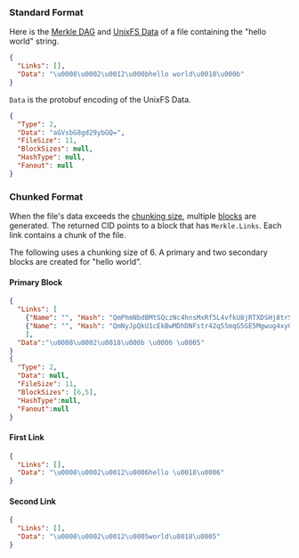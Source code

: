 ﻿### Standard Format

Here is the [Merkle DAG](https://github.com/ipfs/go-ipfs/blob/0cb22ccf359e05fb5b55a9bf2f9c515bf7d4dba7/merkledag/pb/merkledag.proto#L31-L39) 
and [UnixFS Data](https://github.com/ipfs/go-ipfs/blob/0cb22ccf359e05fb5b55a9bf2f9c515bf7d4dba7/unixfs/pb/unixfs.proto#L3-L20) 
of a file containing the "hello world" string.

```json
{
  "Links": [],
  "Data": "\u0008\u0002\u0012\u000bhello world\u0018\u000b"
}
```

`Data` is the protobuf encoding of the UnixFS Data.

```json
{
  "Type": 2,
  "Data": "aGVsbG8gd29ybGQ=",
  "FileSize": 11,
  "BlockSizes": null,
  "HashType": null,
  "Fanout": null
}
```
### Chunked Format

When the file's data exceeds the [chunking size](xref:Ipfs.CoreApi.AddFileOptions.ChunkSize), multiple [blocks](xref:Ipfs.CoreApi.IBlockApi) 
are generated.  The returned CID points to a block that has `Merkle.Links`. Each link 
contains a chunk of the file.

The following uses a chunking size of 6.  A primary and two secondary blocks are created for "hello world".

#### Primary Block

```json
{
  "Links": [
    {"Name": "", "Hash": "QmPhmNbdBMtSQczNc4hnsMxRf5L4vfkU8jRTXDSHj8trSV", "Size": 14},
	{"Name": "", "Hash": "QmNyJpQkU1cEkBwMDhDNFstr42q55mqG5GE5Mgwug4xyGk", "Size": 13}
	],
  "Data":"\u0008\u0002\u0018\u000b \u0006 \u0005"
}
{
  "Type": 2, 
  "Data": null,
  "FileSize": 11,
  "BlockSizes": [6,5],
  "HashType":null,
  "Fanout":null
}
```

#### First Link

```json
{
  "Links": [],
  "Data": "\u0008\u0002\u0012\u0006hello \u0018\u0006"
}
```

#### Second Link

```json
{
  "Links": [],
  "Data": "\u0008\u0002\u0012\u0005world\u0018\u0005"
}
```

